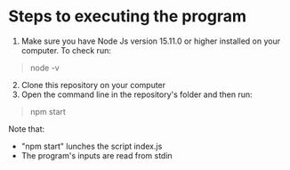 # Steps to executing the program

1. Make sure you have Node Js version 15.11.0 or higher installed on your computer. To check run:
  > node -v
2. Clone this repository on your computer
3. Open the command line in the repository's folder and then run:
  > npm start

Note that:
- "npm start" lunches the script index.js
- The program's inputs are read from stdin
